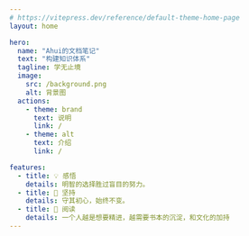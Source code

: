```yaml
---
# https://vitepress.dev/reference/default-theme-home-page
layout: home

hero:
  name: "Ahui的文档笔记"
  text: "构建知识体系"
  tagline: 学无止境
  image:
    src: /background.png
    alt: 背景图
  actions:
    - theme: brand
      text: 说明
      link: /
    - theme: alt
      text: 介绍
      link: /

features:
  - title: 💡 感悟
    details: 明智的选择胜过盲目的努力。
  - title: 🧗 坚持
    details: 守其初心，始终不变。
  - title: 🍊 阅读
    details: 一个人越是想要精进，越需要书本的沉淀，和文化的加持
---
```

